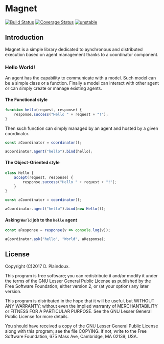 # Magnet

[![Build Status](https://travis-ci.org/d-plaindoux/magnet.svg?branch=master)](https://travis-ci.org/d-plaindoux/magnet)
[![Coverage Status](https://coveralls.io/repos/github/d-plaindoux/magnet/badge.svg?branch=master)](https://coveralls.io/github/d-plaindoux/magnet?branch=master)
[![unstable](http://badges.github.io/stability-badges/dist/unstable.svg)](http://github.com/badges/stability-badges)

## Introduction

Magnet is a simple library dedicated to aynchronous and distributed execution 
based on agent management thanks to a coordinator component.

### Hello World!

An agent has the capability to communicate with a model. Such model can
be a simple class or a function. Finally a model can interact with other
agent or can simply create or manage existing agents.

#### The Functional style

```javascript
function hello(request, response) {
    response.success("Hello " + request + "!");
}
```

Then such function can simply managed by an agent and hosted by a given 
coordinator.

```javascript
const aCoordinator = coordinator();

aCoordinator.agent("hello").bind(hello);
```

#### The Object-Oriented style

```javascript
class Hello {
    accept(request, response) {
        response.success("Hello " + request + "!");
    }
}
```

```javascript
const aCoordinator = coordinator();

aCoordinator.agent("hello").bind(new Hello());
```

#### Asking `World` job to the `hello` agent

```javascript
const aResponse = response(v => console.log(v));

aCoordinator.ask("hello", "World", aResponse);
```

## License

Copyright (C)2017 D. Plaindoux.

This program is  free software; you can redistribute  it and/or modify
it  under the  terms  of  the GNU  Lesser  General  Public License  as
published by  the Free Software  Foundation; either version 2,  or (at
your option) any later version.

This program  is distributed in the  hope that it will  be useful, but
WITHOUT   ANY  WARRANTY;   without  even   the  implied   warranty  of
MERCHANTABILITY  or FITNESS  FOR  A PARTICULAR  PURPOSE.  See the  GNU
Lesser General Public License for more details.

You  should have  received a  copy of  the GNU  Lesser General  Public
License along with  this program; see the file COPYING.  If not, write
to the  Free Software Foundation,  675 Mass Ave, Cambridge,  MA 02139,
USA.




